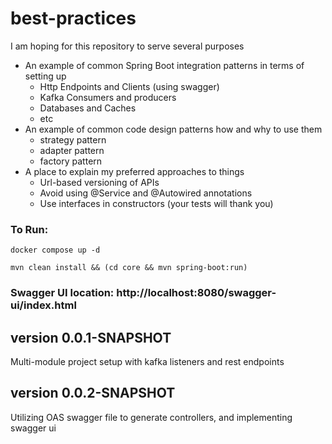 # best-practices
I am hoping for this repository to serve several purposes
* An example of common Spring Boot integration patterns in terms of setting up 
  * Http Endpoints and Clients (using swagger)
  * Kafka Consumers and producers
  * Databases and Caches
  * etc
* An example of common code design patterns how and why to use them
  * strategy pattern
  * adapter pattern
  * factory pattern
* A place to explain my preferred approaches to things
  * Url-based versioning of APIs
  * Avoid using @Service and @Autowired annotations
  * Use interfaces in constructors (your tests will thank you)

### To Run:

`docker compose up -d`

`mvn clean install && (cd core && mvn spring-boot:run)`

### Swagger UI location: http://localhost:8080/swagger-ui/index.html

## version 0.0.1-SNAPSHOT
Multi-module project setup with kafka listeners and rest endpoints

## version 0.0.2-SNAPSHOT
Utilizing OAS swagger file to generate controllers, and implementing swagger ui
